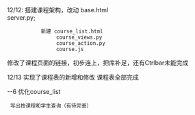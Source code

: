 12/12:
  搭建课程架构，改动 base.html  
                    server.py;


               新建 course_list.html 
                    course_views.py 
                    course_action.py
                    course.js
   修改了课程页面的链接，初步连上，把库补足，还有Ctrlbar未能完成                 

   12/13
     实现了课程表的新增和修改
     课程表全部完成

   --6
     优化course_list

     写出按课程和学生查询（有待完善）
